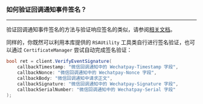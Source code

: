 ﻿### 如何验证回调通知事件签名？

---

验证回调通知事件签名的方法与验证响应签名的类似，请参阅[相关文档](./Advanced_ResponseSignatureVerification.md)。

同样的，你既然可以利用本库提供的 `RSAUtility` 工具类自行进行签名验证，也可以通过 `CertificateManager` 尝试自动完成签名验证：

```csharp
bool ret = client.VerifyEventSignature(
    callbackTimestamp: "微信回调通知中的 Wechatpay-Timestamp 字段",
    callbackNonce: "微信回调通知中的 Wechatpay-Nonce 字段",
    callbackBody: "微信回调通知中请求正文",
    callbackSignature: "微信回调通知中的 Wechatpay-Signature 字段",
    callbackSerialNumber: "微信回调通知中的 Wechatpay-Serial 字段"
);
```
